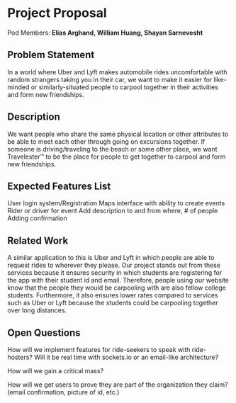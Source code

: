 # Project Proposal

Pod Members: **Elias Arghand, William Huang, Shayan Sarnevesht**

## Problem Statement

In a world where Uber and Lyft makes automobile rides uncomfortable with random strangers taking you in their car, we want to make it easier for like-minded or similarly-situated people to carpool together in their activities and form new friendships.

## Description

We want people who share the same physical location or other attributes to be able to meet each other through going on excursions together. If someone is driving/traveling to the beach or some other place, we want Travelester™ to be the place for people to get together to carpool and form new friendships.

## Expected Features List

User login system/Registration
Maps interface with ability to create events
Rider or driver for event
Add description to and from where, # of people
Adding confirmation


## Related Work

A similar application to this is Uber and Lyft in which people are able to request rides to wherever they please. Our project stands out from these services because it ensures security in which students are registering for the app with their student id and email. Therefore, people using our website know that the people they would be carpooling with are also fellow college students. Furthermore, it also ensures lower rates compared to services such as Uber or Lyft because the students could be carpooling together over long distances.

## Open Questions

How will we implement features for ride-seekers to speak with ride-hosters?  Will it be real time with sockets.io or an email-like architecture?

How will we gain a critical mass?

How will we get users to prove they are part of the organization they claim? (email confirmation, picture of id, etc.)
